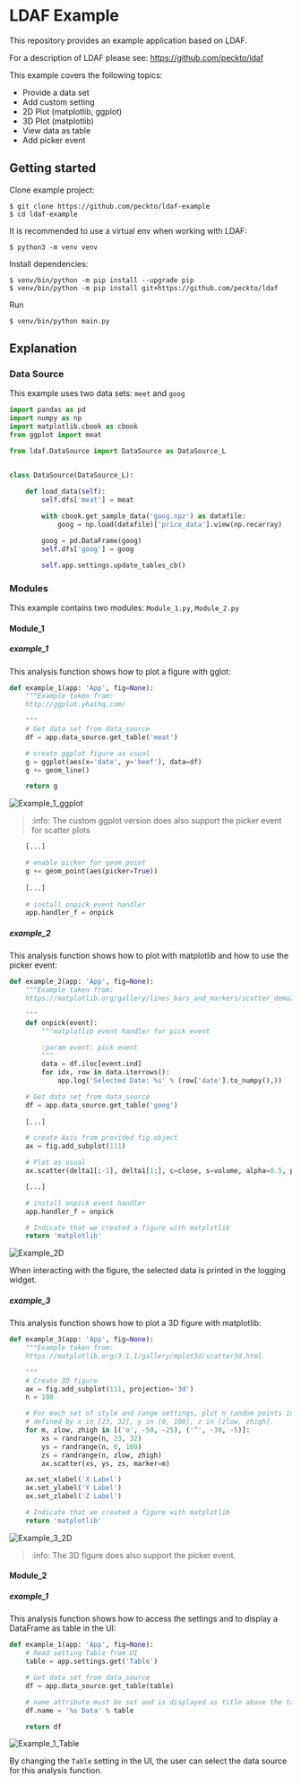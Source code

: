 # LDAF Example

This repository provides an example application based on LDAF.

For a description of LDAF please see: https://github.com/peckto/ldaf

This example covers the following topics:

* Provide a data set
* Add custom setting
* 2D Plot (matplotlib, ggplot)
* 3D Plot (matplotlib)
* View data as table
* Add picker event


## Getting started

Clone example project:

```shell script
$ git clone https://github.com/peckto/ldaf-example
$ cd ldaf-example
```

It is recommended to use a virtual env when working with LDAF:

```shell script
$ python3 -m venv venv
```

Install dependencies:

```shell script
$ venv/bin/python -m pip install --upgrade pip
$ venv/bin/python -m pip install git+https://github.com/peckto/ldaf
```

Run

```shell script
$ venv/bin/python main.py
```

## Explanation

### Data Source

This example uses two data sets: `meet` and `goog`

```python
import pandas as pd
import numpy as np
import matplotlib.cbook as cbook
from ggplot import meat

from ldaf.DataSource import DataSource as DataSource_L


class DataSource(DataSource_L):

    def load_data(self):
        self.dfs['meat'] = meat
        
        with cbook.get_sample_data('goog.npz') as datafile:
            goog = np.load(datafile)['price_data'].view(np.recarray)

        goog = pd.DataFrame(goog)
        self.dfs['goog'] = goog

        self.app.settings.update_tables_cb()
```

### Modules
This example contains two modules: `Module_1.py`, `Module_2.py`

#### Module_1

##### example_1

This analysis function shows how to plot a figure with gglot:

```python
def example_1(app: 'App', fig=None):
    """Example taken from:
    http://ggplot.yhathq.com/

    """
    # Get data set from data_source
    df = app.data_source.get_table('meat')

    # create ggplot figure as usual
    g = ggplot(aes(x='date', y='beef'), data=df)
    g += geom_line()

    return g
```

![Example_1_ggplot](res/module1_example1.png)

> :info: The custom ggplot version does also support the picker event for scatter plots

```python
    [...]

    # enable picker for geom_point
    g += geom_point(aes(picker=True))
    
    [...]
    
    # install onpick event handler
    app.handler_f = onpick
```

##### example_2

This analysis function shows how to plot with matplotlib and how to use the picker event:

```python
def example_2(app: 'App', fig=None):
    """Example taken from:
    https://matplotlib.org/gallery/lines_bars_and_markers/scatter_demo2.html

    """
    def onpick(event):
        """matplotlib event handler for pick event

        :param event: pick event
        """
        data = df.iloc[event.ind]
        for idx, row in data.iterrows():
            app.log('Selected Date: %s' % (row['date'].to_numpy(),))

    # Get data set from data_source
    df = app.data_source.get_table('goog')
    
    [...]

    # create Axis from provided fig object
    ax = fig.add_subplot(111)

    # Plot as usual
    ax.scatter(delta1[:-1], delta1[1:], c=close, s=volume, alpha=0.5, picker=5)

    [...]

    # install onpick event handler
    app.handler_f = onpick

    # Indicate that we created a figure with matplotlib
    return 'matplotlib'
```

![Example_2D](res/module1_example2.png)

When interacting with the figure, the selected data is printed in the logging widget.

##### example_3

This analysis function shows how to plot a 3D figure with matplotlib:

```python
def example_3(app: 'App', fig=None):
    """Example taken from:
    https://matplotlib.org/3.1.1/gallery/mplot3d/scatter3d.html

    """
    # Create 3D figure
    ax = fig.add_subplot(111, projection='3d')
    n = 100

    # For each set of style and range settings, plot n random points in the box
    # defined by x in [23, 32], y in [0, 100], z in [zlow, zhigh].
    for m, zlow, zhigh in [('o', -50, -25), ('^', -30, -5)]:
        xs = randrange(n, 23, 32)
        ys = randrange(n, 0, 100)
        zs = randrange(n, zlow, zhigh)
        ax.scatter(xs, ys, zs, marker=m)

    ax.set_xlabel('X Label')
    ax.set_ylabel('Y Label')
    ax.set_zlabel('Z Label')

    # Indicate that we created a figure with matplotlib
    return 'matplotlib'
```

![Example_3_2D](res/module1_example3.png)

> :info: The 3D figure does also support the picker event.

#### Module_2

##### example_1

This analysis function shows how to access the settings and to display a DataFrame as table in the UI:

```python
def example_1(app: 'App', fig=None):
    # Read setting Table from UI
    table = app.settings.get('Table')

    # Get data set from data_source
    df = app.data_source.get_table(table)

    # name attribute must be set and is displayed as title above the table
    df.name = '%s Data' % table

    return df
```

![Example_1_Table](res/module2_example1.png)

By changing the `Table` setting in the UI, the user can select the data source for this analysis function.

